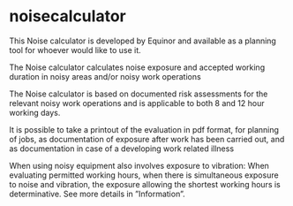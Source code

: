 # noisecalculator

This Noise calculator is developed by Equinor and available as a planning tool for whoever would like to use it.


The Noise calculator calculates noise exposure and accepted working duration in noisy areas and/or noisy work operations


The Noise calculator is based on documented risk assessments for the relevant noisy work operations and is applicable to both 8 and 12 hour working days.


It is possible to take a printout of the evaluation in pdf format, for planning of jobs, as documentation of exposure after work has been carried out, and as documentation in case of a developing work related illness


When using noisy equipment also involves exposure to vibration: When evaluating permitted working hours, when there is simultaneous exposure to noise and vibration, the exposure allowing the shortest working hours is determinative. See more details in ”Information”.
